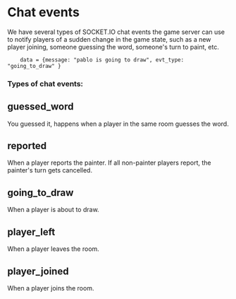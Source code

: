 # Chat events

We have several types of SOCKET.IO chat events the game server can use to notify players of a sudden change in the game state, such as a new player joining, someone guessing the word, someone's turn to paint, etc.  

        data = {message: "pablo is going to draw", evt_type: "going_to_draw" }

### Types of chat events:
## guessed_word
You guessed it, happens when a player in the same room guesses the word.
## reported
When a player reports the painter. If all non-painter players report, the painter's turn gets cancelled. 
## going_to_draw
When a player is about to draw.
## player_left
When a player leaves the room.
## player_joined
When a player joins the room.